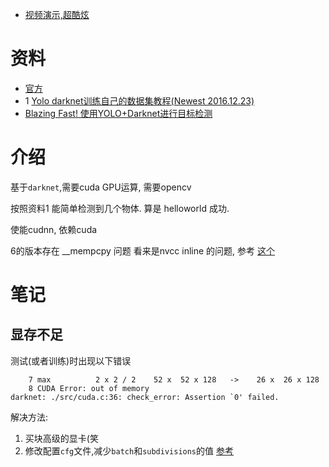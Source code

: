 * [视频演示,超酷炫](https://www.youtube.com/watch?v=VOC3huqHrss)

# 资料

* [官方](https://pjreddie.com/darknet/yolo/)
* 1 [Yolo darknet训练自己的数据集教程(Newest 2016.12.23)](https://jinfagang.github.io/2017/02/02/2017-12-22-yolo%E6%95%99%E7%A8%8B/)
* [Blazing Fast! 使用YOLO+Darknet进行目标检测](http://xxuan.me/2016-12-26-YOLO-darknet.html)


# 介绍

基于`darknet`,需要cuda GPU运算, 需要opencv

按照资料1 能简单检测到几个物体. 算是 helloworld 成功.

使能cudnn, 依赖cuda

6的版本存在 __mempcpy 问题 看来是nvcc inline 的问题, 参考 [这个](https://groups.google.com/forum/#!topic/darknet/vqN7uHu8h1U)


# 笔记

## 显存不足
测试(或者训练)时出现以下错误

```
    7 max          2 x 2 / 2    52 x  52 x 128   ->    26 x  26 x 128
    8 CUDA Error: out of memory
darknet: ./src/cuda.c:36: check_error: Assertion `0' failed.
```

解决方法:
1. 买块高级的显卡(笑
2. 修改配置`cfg`文件,减少`batch`和`subdivisions`的值 [参考](https://stackoverflow.com/questions/43614686/cudaout-of-memory-error-on-darknet-yolov1)
